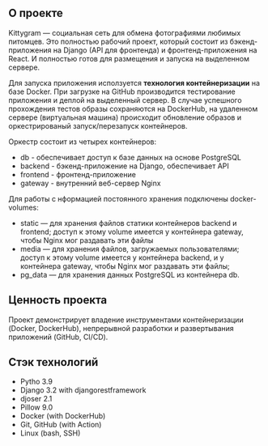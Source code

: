 ## О проекте

Kittygram — социальная сеть для обмена фотографиями любимых питомцев. Это полностью рабочий проект, который состоит из бэкенд-приложения на Django (API для фронтенда) и фронтенд-приложения на React. И полностью готов для размещения и запуска на выделенном сервере.

Для запуска приложения исползуется **технология контейнеризации** на базе Docker. При загрузке на GitHub производится тестирование приложения и деплой на выделенный сервер.
В случае успешного прохождения тестов образы сохраняются на DockerHub, на удаленном сервере (виртуальная машина) происходит обновление образов и оркестрированый запуск/перезапуск контейнеров.

Оркестр состоит из четырех контейнеров:
- db - обеспечивает доступ к базе данных на основе PostgreSQL
- backend - бэкенд-приложение на Django, обеспечивает API
- frontend - фронтенд-приложение
- gateway - внутренний веб-сервер Nginx

Для работы с нформацией постоянного хранения подключены docker-volumes:
- static — для хранения файлов статики контейнеров backend и frontend; доступ к этому volume имеется у контейнера gateway, чтобы Nginx мог раздавать эти файлы
- media — для хранения файлов, загружаемых пользователями; доступ к этому volume имеется у контейнера backend, и у контейнера gateway, чтобы Nginx мог раздавать эти файлы;
- pg_data — для хранения данных PostgreSQL из контейнера db.

## Ценность проекта
Проект демонстрирует владение инструментами контейнеризации (Docker, DockerHub), непрерывной разработки и развертывания приложений (GitHub, CI/CD).   

## Стэк технологий
- Pytho 3.9
- Django 3.2 with djangorestframework
- djoser 2.1
- Pillow 9.0
- Docker (with DockerHub)
- Git, GitHub (with Action)
- Linux (bash, SSH)
